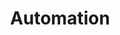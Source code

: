 ---
layout: list
title: Automation
slug: automation
description: >
  Posts about process automation, workflow optimization, and traditional automation vs AI-powered solutions.
  Practical guides and insights for implementing automation in real-world scenarios.
--- 
